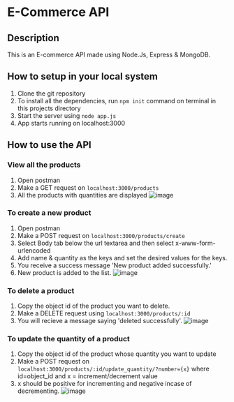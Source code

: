 # E-Commerce API


## Description
This is an E-commerce API made using Node.Js, Express & MongoDB. 

## How to setup in your local system
1) Clone the git repository
2) To install all the dependencies, run `npm init` command on terminal in this projects directory
3) Start the server using `node app.js`
4) App starts running on localhost:3000

## How to use the API 
### View all the products
1) Open postman
2) Make a GET request on `localhost:3000/products`
3) All the products with quantities are displayed
![image](https://github.com/ujwalathatavarthi/E-Commerce_API/assets/44131903/a513c4ba-a529-4fbf-abf2-323e86d4e47a)


### To create a new product
1) Open postman
2) Make a POST request on `localhost:3000/products/create`
3) Select Body tab below the url textarea and then select x-www-form-urlencoded
4) Add name & quantity as the keys and set the desired values for the keys.
6) You receive a success message 'New product added successfully.'
7) New product is added to the list.
![image](https://github.com/ujwalathatavarthi/E-Commerce_API/assets/44131903/f1b03705-26ce-4984-96b2-6de505c8e984)


### To delete a product
1) Copy the object id of the product you want to delete.
2) Make a DELETE request using `localhost:3000/products/:id`
3) You will recieve a message saying 'deleted successfully'.
![image](https://github.com/ujwalathatavarthi/E-Commerce_API/assets/44131903/888b1b74-0736-4129-826a-c19edaef0cc1)


### To update the quantity of a product
1) Copy the object id of the product whose quantity you want to update
2) Make a POST request on `localhost:3000/products/:id/update_quantity/?number={x}` where id=object_id and x = increment/decrement value
3) x should be positive for incrementing and negative incase of decrementing.
![image](https://github.com/ujwalathatavarthi/E-Commerce_API/assets/44131903/7f0ae080-393b-44ed-820f-44352aa9547d)






